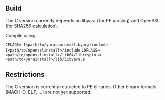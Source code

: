 Build
-----

The C version currently depends on libyara (for PE parsing) and OpenSSL
(for SHA256 calculation).

Compile using:

`CFLAGS=-I<path/to/yarasource>/libyara/include -I<path/to/opensslinstall>/include`
`LDFLAGS=<path/to/opensslinstall>/lib64/libcrypto.a <path/to/yarainstall>/lib/libyara.a`

Restrictions
------------
The C version is currently restricted to PE binaries. Other binary formats
(MACH-O. ELF, ...) are not yet supported.